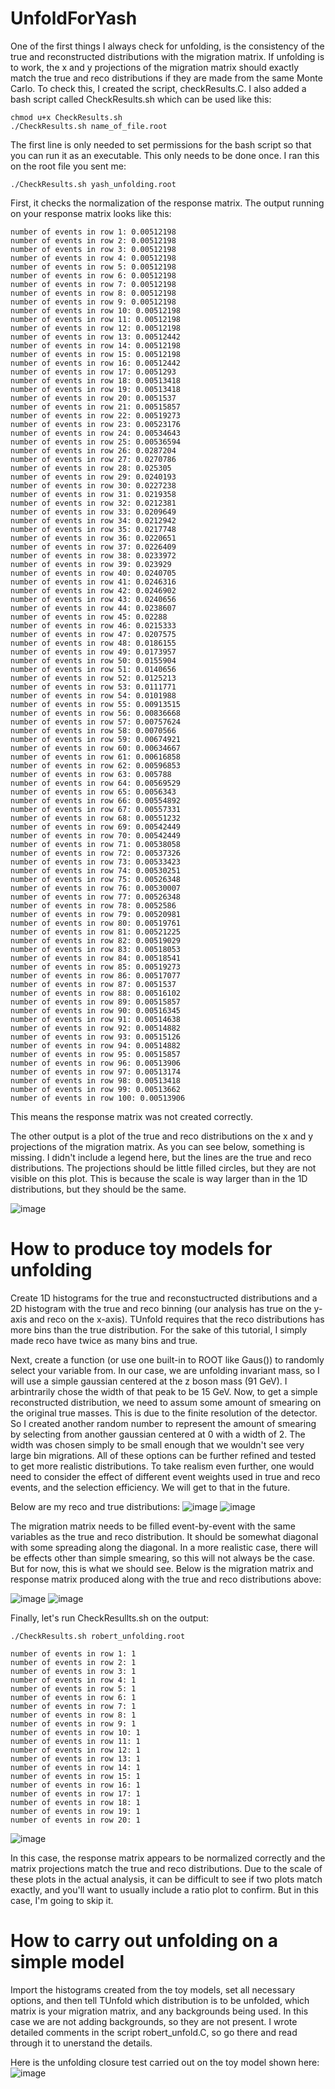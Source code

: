 # UnfoldForYash
One of the first things I always check for unfolding, is the consistency of the true and reconstructed distributions with the migration matrix. If unfolding is to work, the x and y projections of the migration matrix should exactly match the true and reco distributions if they are made from the same Monte Carlo. To check this, I created the script, checkResults.C. I also added a bash script called CheckResults.sh which can be used like this:
```
chmod u+x CheckResults.sh
./CheckResults.sh name_of_file.root
```

The first line is only needed to set permissions for the bash script so that you can run it as an executable. This only needs to be done once. I ran this on the root file you sent me:
```
./CheckResults.sh yash_unfolding.root
```
First, it checks the normalization of the response matrix. The output running on your response matrix looks like this:
```
number of events in row 1: 0.00512198
number of events in row 2: 0.00512198
number of events in row 3: 0.00512198
number of events in row 4: 0.00512198
number of events in row 5: 0.00512198
number of events in row 6: 0.00512198
number of events in row 7: 0.00512198
number of events in row 8: 0.00512198
number of events in row 9: 0.00512198
number of events in row 10: 0.00512198
number of events in row 11: 0.00512198
number of events in row 12: 0.00512198
number of events in row 13: 0.00512442
number of events in row 14: 0.00512198
number of events in row 15: 0.00512198
number of events in row 16: 0.00512442
number of events in row 17: 0.0051293
number of events in row 18: 0.00513418
number of events in row 19: 0.00513418
number of events in row 20: 0.0051537
number of events in row 21: 0.00515857
number of events in row 22: 0.00519273
number of events in row 23: 0.00523176
number of events in row 24: 0.00534643
number of events in row 25: 0.00536594
number of events in row 26: 0.0287204
number of events in row 27: 0.0270786
number of events in row 28: 0.025305
number of events in row 29: 0.0240193
number of events in row 30: 0.0227238
number of events in row 31: 0.0219358
number of events in row 32: 0.0212381
number of events in row 33: 0.0209649
number of events in row 34: 0.0212942
number of events in row 35: 0.0217748
number of events in row 36: 0.0220651
number of events in row 37: 0.0226409
number of events in row 38: 0.0233972
number of events in row 39: 0.023929
number of events in row 40: 0.0240705
number of events in row 41: 0.0246316
number of events in row 42: 0.0246902
number of events in row 43: 0.0240656
number of events in row 44: 0.0238607
number of events in row 45: 0.02288
number of events in row 46: 0.0215333
number of events in row 47: 0.0207575
number of events in row 48: 0.0186155
number of events in row 49: 0.0173957
number of events in row 50: 0.0155904
number of events in row 51: 0.0140656
number of events in row 52: 0.0125213
number of events in row 53: 0.0111771
number of events in row 54: 0.0101988
number of events in row 55: 0.00913515
number of events in row 56: 0.00836668
number of events in row 57: 0.00757624
number of events in row 58: 0.0070566
number of events in row 59: 0.00674921
number of events in row 60: 0.00634667
number of events in row 61: 0.00616858
number of events in row 62: 0.00596853
number of events in row 63: 0.005788
number of events in row 64: 0.00569529
number of events in row 65: 0.0056343
number of events in row 66: 0.00554892
number of events in row 67: 0.00557331
number of events in row 68: 0.00551232
number of events in row 69: 0.00542449
number of events in row 70: 0.00542449
number of events in row 71: 0.00538058
number of events in row 72: 0.00537326
number of events in row 73: 0.00533423
number of events in row 74: 0.00530251
number of events in row 75: 0.00526348
number of events in row 76: 0.00530007
number of events in row 77: 0.00526348
number of events in row 78: 0.0052586
number of events in row 79: 0.00520981
number of events in row 80: 0.00519761
number of events in row 81: 0.00521225
number of events in row 82: 0.00519029
number of events in row 83: 0.00518053
number of events in row 84: 0.00518541
number of events in row 85: 0.00519273
number of events in row 86: 0.00517077
number of events in row 87: 0.0051537
number of events in row 88: 0.00516102
number of events in row 89: 0.00515857
number of events in row 90: 0.00516345
number of events in row 91: 0.00514638
number of events in row 92: 0.00514882
number of events in row 93: 0.00515126
number of events in row 94: 0.00514882
number of events in row 95: 0.00515857
number of events in row 96: 0.00513906
number of events in row 97: 0.00513174
number of events in row 98: 0.00513418
number of events in row 99: 0.00513662
number of events in row 100: 0.00513906
```

This means the response matrix was not created correctly. 

The other output is a plot of the true and reco distributions on the x and y projections of the migration matrix. As you can see below, something is missing. I didn't include a legend here, but the lines are the true and reco distributions. The projections should be little filled circles, but they are not visible on this plot. This is because the scale is way larger than in the 1D distributions, but they should be the same.

![image](plots/test_projections_yash.png "plot of reco and true distributions vs x and y projections of the migration matrix from Yash's histograms")

# How to produce toy models for unfolding
Create 1D histograms for the true and reconstuctructed distributions and a 2D histogram with the true and reco binning (our analysis has true on the y-axis and reco on the x-axis). TUnfold requires that the reco distributions has more bins than the true distribution. For the sake of this tutorial, I simply made reco have twice as many bins and true. 

Next, create a function (or use one built-in to ROOT like Gaus()) to randomly select your variable from. In our case, we are unfolding invariant mass, so I will use a simple gaussian centered at the z boson mass (91 GeV). I arbintrarily chose the width of that peak to be 15 GeV. Now, to get a simple reconstructed distribution, we need to assum some amount of smearing on the original true masses. This is due to the finite resolution of the detector. So I created another random number to represent the amount of smearing by selecting from another gaussian centered at 0 with a width of 2. The width was chosen simply to be small enough that we wouldn't see very large bin migrations. All of these options can be further refined and tested to get more realistic distributions. To take realism even further, one would need to consider the effect of different event weights used in true and reco events, and the selection efficiency. We will get to that in the future.

Below are my reco and true distributions:
![image](plots/reco_robert.png "plot of reco distribution")
![image](plots/true_robert.png "plot of true distribution")

The migration matrix needs to be filled event-by-event with the same variables as the true and reco distribution. It should be somewhat diagonal with some spreading along the diagonal. In a more realistic case, there will be effects other than simple smearing, so this will not always be the case. But for now, this is what we should see. Below is the migration matrix and response matrix produced along with the true and reco distributions above:

![image](plots/migrationMatrix_robert.png "2D histogram of the migration matrix")
![image](plots/responseMatrix_robert.png "2D histogram of the response matrix")

Finally, let's run CheckResullts.sh on the output:
```
./CheckResults.sh robert_unfolding.root

number of events in row 1: 1
number of events in row 2: 1
number of events in row 3: 1
number of events in row 4: 1
number of events in row 5: 1
number of events in row 6: 1
number of events in row 7: 1
number of events in row 8: 1
number of events in row 9: 1
number of events in row 10: 1
number of events in row 11: 1
number of events in row 12: 1
number of events in row 13: 1
number of events in row 14: 1
number of events in row 15: 1
number of events in row 16: 1
number of events in row 17: 1
number of events in row 18: 1
number of events in row 19: 1
number of events in row 20: 1
```
![image](plots/test_projections_robert.png "plot of reco and true distributions vs x and y projections of the migration matrix from histograms")

In this case, the response matrix appears to be normalized correctly and the matrix projections match the true and reco distributions. Due to the scale of these plots in the actual analysis, it can be difficult to see if two plots match exactly, and you'll want to usually include a ratio plot to confirm. But in this case, I'm going to skip it.

# How to carry out unfolding on a simple model
Import the histograms created from the toy models, set all necessary options, and then tell TUnfold which distribution is to be unfolded, which matrix is your migration matrix, and any backgrounds being used. In this case we are not adding backgrounds, so they are not present. I wrote detailed comments in the script robert_unfold.C, so go there and read through it to unerstand the details.

Here is the unfolding closure test carried out on the toy model shown here:
![image](plots/unfolded_closure.png "unfolding closure test with ratio plots underneath")
